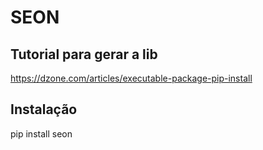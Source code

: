 # SEON

## Tutorial para gerar a lib

https://dzone.com/articles/executable-package-pip-install

## Instalação
pip install seon

